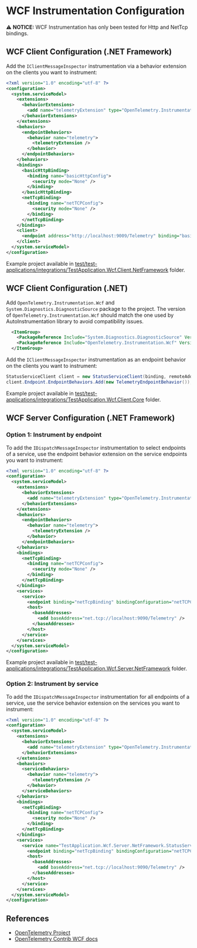 # WCF Instrumentation Configuration

⚠️ **NOTICE:** WCF Instrumentation has only been tested for Http and NetTcp bindings.

## WCF Client Configuration (.NET Framework)

Add the `IClientMessageInspector` instrumentation via a behavior extension on
the clients you want to instrument:

```xml
<?xml version="1.0" encoding="utf-8" ?>
<configuration>
  <system.serviceModel>
    <extensions>
      <behaviorExtensions>
        <add name="telemetryExtension" type="OpenTelemetry.Instrumentation.Wcf.TelemetryEndpointBehaviorExtensionElement, OpenTelemetry.Instrumentation.Wcf" />
      </behaviorExtensions>
    </extensions>
    <behaviors>
      <endpointBehaviors>
        <behavior name="telemetry">
          <telemetryExtension />
        </behavior>
      </endpointBehaviors>
    </behaviors>
    <bindings>
      <basicHttpBinding>
        <binding name="basicHttpConfig">
          <security mode="None" />
        </binding>
      </basicHttpBinding>
      <netTcpBinding>
        <binding name="netTCPConfig">
          <security mode="None" />
        </binding>
      </netTcpBinding>
    </bindings>
    <client>
      <endpoint address="http://localhost:9009/Telemetry" binding="basicHttpBinding" bindingConfiguration="basicHttpConfig" behaviorConfiguration="telemetry" contract="TestApplication.Wcf.Client.NetFramework.IStatusServiceContract" name="StatusService_Http" />
    </client>
  </system.serviceModel>
</configuration>
```

Example project available in
[test/test-applications/integrations/TestApplication.Wcf.Client.NetFramework](../test/test-applications/integrations/TestApplication.Wcf.Client.NetFramework/)
folder.

## WCF Client Configuration (.NET)

Add `OpenTelemetry.Instrumentation.Wcf` and `System.Diagnostics.DiagnosticSource`
package to the project. The version of `OpenTelemetry.Instrumentation.Wcf`
should match the one used by AutoInstrumentation library to avoid compatibility
issues.

```xml
  <ItemGroup>
    <PackageReference Include="System.Diagnostics.DiagnosticSource" Version="7.0.0" />
    <PackageReference Include="OpenTelemetry.Instrumentation.Wcf" Version="1.0.0-rc.8" ExcludeAssets="runtime" />
  </ItemGroup>
```

Add the `IClientMessageInspector` instrumentation as an endpoint behavior on the
clients you want to instrument:

```csharp
StatusServiceClient client = new StatusServiceClient(binding, remoteAddress);
client.Endpoint.EndpointBehaviors.Add(new TelemetryEndpointBehavior());
```

Example project available in
[test/test-applications/integrations/TestApplication.Wcf.Client.Core](../test/test-applications/integrations/TestApplication.Wcf.Client.Core/)
folder.

## WCF Server Configuration (.NET Framework)

### Option 1: Instrument by endpoint

To add the `IDispatchMessageInspector` instrumentation to select endpoints of a
service, use the endpoint behavior extension on the service endpoints you want
to instrument:

```xml
<?xml version="1.0" encoding="utf-8" ?>
<configuration>
  <system.serviceModel>
    <extensions>
      <behaviorExtensions>
        <add name="telemetryExtension" type="OpenTelemetry.Instrumentation.Wcf.TelemetryEndpointBehaviorExtensionElement, OpenTelemetry.Instrumentation.Wcf" />
      </behaviorExtensions>
    </extensions>
    <behaviors>
      <endpointBehaviors>
        <behavior name="telemetry">
          <telemetryExtension />
        </behavior>
      </endpointBehaviors>
    </behaviors>
    <bindings>
      <netTcpBinding>
        <binding name="netTCPConfig">
          <security mode="None" />
        </binding>
      </netTcpBinding>
    </bindings>
    <services>
      <service>
        <endpoint binding="netTcpBinding" bindingConfiguration="netTCPConfig" behaviorConfiguration="telemetry" contract="TestApplication.Wcf.Server.NetFramework.IStatusServiceContract" />
        <host>
          <baseAddresses>
            <add baseAddress="net.tcp://localhost:9090/Telemetry" />
          </baseAddresses>
        </host>
      </service>
    </services>
  </system.serviceModel>
</configuration>
```

Example project available in
[test/test-applications/integrations/TestApplication.Wcf.Server.NetFramework](../test/test-applications/integrations/TestApplication.Wcf.Server.NetFramework/)
folder.

### Option 2: Instrument by service

To add the `IDispatchMessageInspector` instrumentation for all endpoints of a
service, use the service behavior extension on the services you want to
instrument:

```xml
<?xml version="1.0" encoding="utf-8" ?>
<configuration>
  <system.serviceModel>
    <extensions>
      <behaviorExtensions>
        <add name="telemetryExtension" type="OpenTelemetry.Instrumentation.Wcf.TelemetryServiceBehaviorExtensionElement, OpenTelemetry.Instrumentation.Wcf" />
      </behaviorExtensions>
    </extensions>
    <behaviors>
      <serviceBehaviors>
        <behavior name="telemetry">
          <telemetryExtension />
        </behavior>
      </serviceBehaviors>
    </behaviors>
    <bindings>
      <netTcpBinding>
        <binding name="netTCPConfig">
          <security mode="None" />
        </binding>
      </netTcpBinding>
    </bindings>
    <services>
      <service name="TestApplication.Wcf.Server.NetFramework.StatusService" behaviorConfiguration="telemetry">
        <endpoint binding="netTcpBinding" bindingConfiguration="netTCPConfig" contract="TestApplication.Wcf.Server.NetFramework.IStatusServiceContract" />
        <host>
          <baseAddresses>
            <add baseAddress="net.tcp://localhost:9090/Telemetry" />
          </baseAddresses>
        </host>
      </service>
    </services>
  </system.serviceModel>
</configuration>
```

## References

* [OpenTelemetry Project](https://opentelemetry.io/)
* [OpenTelemetry Contrib WCF docs](https://github.com/open-telemetry/opentelemetry-dotnet-contrib/blob/Instrumentation.Wcf-1.0.0-rc.8/src/OpenTelemetry.Instrumentation.Wcf/README.md)
